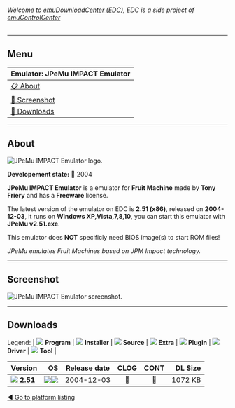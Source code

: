###### Welcome to [emuDownloadCenter (EDC)](https://github.com/PhoenixInteractiveNL/emuDownloadCenter/wiki/), EDC is a side project of [emuControlCenter](https://github.com/PhoenixInteractiveNL/emuControlCenter/wiki/)
***
## Menu
| **Emulator: JPeMu IMPACT Emulator** |
|:---------|
| [:clipboard: About](#about) |
| [:sunrise: Screenshot](#screenshot) |
| [:floppy_disk: Downloads](#downloads) |
***
## About
![](https://github.com/PhoenixInteractiveNL/emuDownloadCenter/wiki/images_emulator/jpemu_logo_200.jpg "JPeMu IMPACT Emulator logo.")

**Developement state:** :red_circle: 2004

**JPeMu IMPACT Emulator** is a emulator for **Fruit Machine** made by **Tony Friery** and has a **Freeware** license.

The latest version of the emulator on EDC is **2.51 (x86)**, released on **2004-12-03**, it runs on **Windows XP,Vista,7,8,10**, you can start this emulator with **JPeMu v2.51.exe**.

This emulator does **NOT** specificly need BIOS image(s) to start ROM files!

_JPeMu emulates Fruit Machines based on JPM Impact technology._
***
## Screenshot
![](https://raw.githubusercontent.com/PhoenixInteractiveNL/emuDownloadCenter/master/hooks/jpemu/emulator_screen_01.jpg "JPeMu IMPACT Emulator screenshot.")
***
## Downloads
Legend: | 
![](https://raw.githubusercontent.com/wiki/PhoenixInteractiveNL/emuDownloadCenter/images_misc/icon_program_24.png) **Program** | 
![](https://raw.githubusercontent.com/wiki/PhoenixInteractiveNL/emuDownloadCenter/images_misc/icon_installer_24.png) **Installer** | 
![](https://raw.githubusercontent.com/wiki/PhoenixInteractiveNL/emuDownloadCenter/images_misc/icon_source_code_24.png) **Source** | 
![](https://raw.githubusercontent.com/wiki/PhoenixInteractiveNL/emuDownloadCenter/images_misc/icon_extra_24.png) **Extra** | 
![](https://raw.githubusercontent.com/wiki/PhoenixInteractiveNL/emuDownloadCenter/images_misc/icon_plugin_24.png) **Plugin** | 
![](https://raw.githubusercontent.com/wiki/PhoenixInteractiveNL/emuDownloadCenter/images_misc/icon_driver_24.png) **Driver** | 
![](https://raw.githubusercontent.com/wiki/PhoenixInteractiveNL/emuDownloadCenter/images_misc/icon_tool_24.png) **Tool** | 
 
| Version | OS | Release date | CLOG | CONT | DL Size |
|:--------|---:|:------------:|:----:|:----:|--------:|
| [![](https://raw.githubusercontent.com/wiki/PhoenixInteractiveNL/emuDownloadCenter/images_misc/icon_program_24.png) **2.51**](https://github.com/PhoenixInteractiveNL/edc-repo0007/raw/master/jpemu/2.51.7z) | ![](https://raw.githubusercontent.com/wiki/PhoenixInteractiveNL/emuDownloadCenter/images_misc/logo_windows_24.png)![](https://raw.githubusercontent.com/wiki/PhoenixInteractiveNL/emuDownloadCenter/images_misc/icon_32-bit_24.png) | 2004-12-03 | [:page_facing_up:](https://github.com/PhoenixInteractiveNL/edc-repo0007/blob/master/jpemu/2.51_changelog.txt) | [:mag_right:](https://github.com/PhoenixInteractiveNL/edc-repo0007/blob/master/jpemu/2.51_contents.txt) | 1072 KB |

[:arrow_backward: Go to platform listing](https://github.com/PhoenixInteractiveNL/emuDownloadCenter/wiki/EDC-Platform-List)
